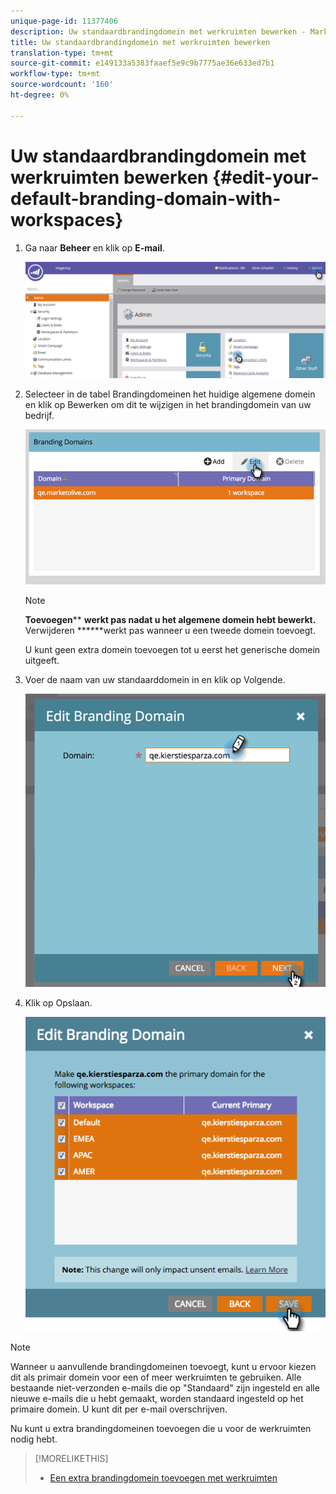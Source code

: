 ```yaml
---
unique-page-id: 11377406
description: Uw standaardbrandingdomein met werkruimten bewerken - Marketo Docs - Productdocumentatie
title: Uw standaardbrandingdomein met werkruimten bewerken
translation-type: tm+mt
source-git-commit: e149133a5383faaef5e9c9b7775ae36e633ed7b1
workflow-type: tm+mt
source-wordcount: '160'
ht-degree: 0%

---
```



# Uw standaardbrandingdomein met werkruimten bewerken {#edit-your-default-branding-domain-with-workspaces}

1. Ga naar **Beheer** en klik op **E-mail**.

   ![](assets/image2016-6-29-16-3a42-3a20.png)

1. Selecteer in de tabel Brandingdomeinen het huidige algemene domein en klik op Bewerken om dit te wijzigen in het brandingdomein van uw bedrijf.

   ![](assets/image2016-8-12-10-3a30-3a34.png)

   >[!NOTE]
   >
   >**Toevoegen**** **werkt pas nadat u het algemene domein hebt bewerkt.** Verwijderen ******werkt pas wanneer u een tweede domein toevoegt.
   >
   >U kunt geen extra domein toevoegen tot u eerst het generische domein uitgeeft.

1. Voer de naam van uw standaarddomein in en klik op Volgende.

   ![](assets/image2016-8-12-10-3a32-3a31.png)

1. Klik op Opslaan.

   ![](assets/edit-branding-domain-9-12-16-hand.png)

>[!NOTE]
>
>Wanneer u aanvullende brandingdomeinen toevoegt, kunt u ervoor kiezen dit als primair domein voor een of meer werkruimten te gebruiken. Alle bestaande niet-verzonden e-mails die op &quot;Standaard&quot; zijn ingesteld en alle nieuwe e-mails die u hebt gemaakt, worden standaard ingesteld op het primaire domein. U kunt dit per e-mail overschrijven.

Nu kunt u extra brandingdomeinen [](add-an-additional-branding-domain-with-workspaces.md) toevoegen die u voor de werkruimten nodig hebt.

>[!MORELIKETHIS]
>
>* [Een extra brandingdomein toevoegen met werkruimten](add-an-additional-branding-domain-with-workspaces.md)

